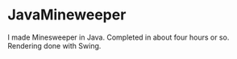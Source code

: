 # JavaMineweeper
I made Minesweeper in Java. Completed in about four hours or so. Rendering done with Swing.

